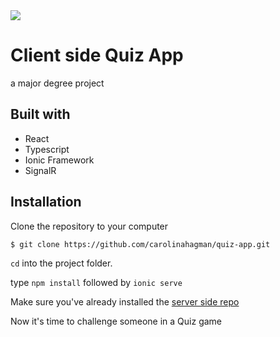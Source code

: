 <img src="https://i.imgur.com/o9aewCw.png" width="full">

# Client side Quiz App
a major degree project 


## Built with 

- React
- Typescript
- Ionic Framework
- SignalR


## Installation
Clone the repository to your computer

```
$ git clone https://github.com/carolinahagman/quiz-app.git
```
`cd` into the project folder.

type `npm install` followed by `ionic serve`

Make sure you've already installed the [server side repo](https://github.com/carolinahagman/quiz-app-BE)
 
Now it's time to challenge someone in a Quiz game
